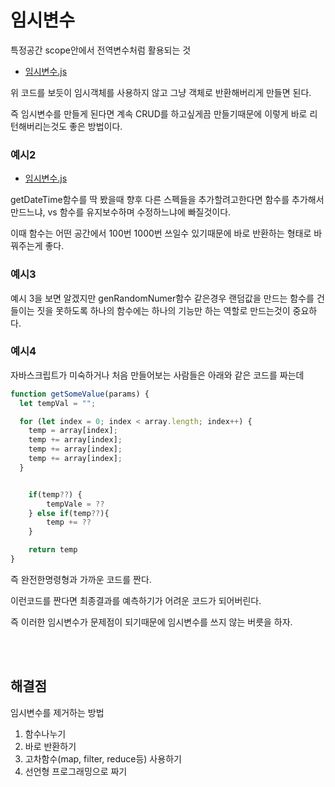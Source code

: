 # **임시변수**

특정공간 scope안에서 전역변수처럼 활용되는 것

* [임시변수.js](https://github.com/nara04040/TIL/blob/main/JS_CleanCode/%EC%9E%84%EC%8B%9C%EB%B3%80%EC%88%98.js, "임시변수 link")

위 코드를 보듯이 임시객체를 사용하지 않고 그냥 객체로 반환해버리게 만들면 된다.

즉 임시변수를 만들게 된다면 계속 CRUD를 하고싶게끔 만들기때문에 이렇게 바로 리턴해버리는것도 좋은 방법이다.

### **예시2**
* [임시변수.js](https://github.com/nara04040/TIL/blob/main/JS_CleanCode/%EC%9E%84%EC%8B%9C%EB%B3%80%EC%88%98.js, "임시변수 link")

 getDateTime함수를 딱 봤을때 향후 다른 스펙들을 추가할려고한다면
함수를 추가해서 만드느냐, vs 함수를 유지보수하며 수정하느냐에 빠질것이다.

이때 함수는 어떤 공간에서 100번 1000번 쓰일수 있기때문에 바로 반환하는 형태로 바꿔주는게 좋다.



### **예시3**
예시 3을 보면 알겠지만 genRandomNumer함수 같은경우 랜덤값을 만드는 함수를 건들이는 짓을 못하도록
하나의 함수에는 하나의 기능만 하는 역할로 만드는것이 중요하다.

### **예시4**
자바스크립트가 미숙하거나 처음 만들어보는 사람들은 아래와 같은 코드를 짜는데

```javascript
function getSomeValue(params) {
  let tempVal = "";

  for (let index = 0; index < array.length; index++) {
    temp = array[index];
    temp += array[index];
    temp += array[index];
    temp += array[index];
  }


    if(temp??) {
        tempVale = ??
    } else if(temp??){
        temp += ??
    }

    return temp
}

```
즉 완전한명령형과 가까운 코드를 짠다.

이런코드를 짠다면 최종결과를 예측하기가 어려운 코드가 되어버린다.

즉 이러한 임시변수가 문제점이 되기때문에 임시변수를 쓰지 않는 버릇을 하자.

<br><br>

## **해결점**
임시변수를 제거하는 방법

1. 함수나누기
2. 바로 반환하기
3. 고차함수(map, filter, reduce등) 사용하기
4. 선언형 프로그래밍으로 짜기